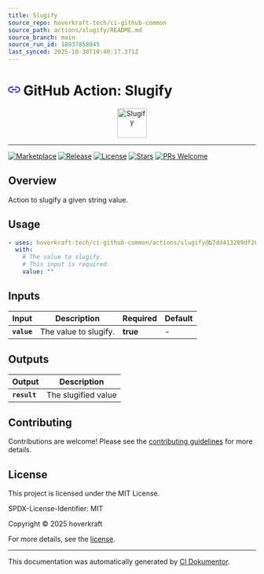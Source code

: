 ```yaml
---
title: Slugify
source_repo: hoverkraft-tech/ci-github-common
source_path: actions/slugify/README.md
source_branch: main
source_run_id: 18937858045
last_synced: 2025-10-30T10:40:17.371Z
---
```


<!-- header:start -->

# ![Icon](data:image/svg+xml;base64,PHN2ZyB4bWxucz0iaHR0cDovL3d3dy53My5vcmcvMjAwMC9zdmciIHdpZHRoPSIyNCIgaGVpZ2h0PSIyNCIgdmlld0JveD0iMCAwIDI0IDI0IiBmaWxsPSJub25lIiBzdHJva2U9ImN1cnJlbnRDb2xvciIgc3Ryb2tlLXdpZHRoPSIyIiBzdHJva2UtbGluZWNhcD0icm91bmQiIHN0cm9rZS1saW5lam9pbj0icm91bmQiIGNsYXNzPSJmZWF0aGVyIGZlYXRoZXItbGluay0yIiBjb2xvcj0iYmx1ZSI+PHBhdGggZD0iTTE1IDdoM2E1IDUgMCAwIDEgNSA1IDUgNSAwIDAgMS01IDVoLTNtLTYgMEg2YTUgNSAwIDAgMS01LTUgNSA1IDAgMCAxIDUtNWgzIj48L3BhdGg+PGxpbmUgeDE9IjgiIHkxPSIxMiIgeDI9IjE2IiB5Mj0iMTIiPjwvbGluZT48L3N2Zz4=) GitHub Action: Slugify

<div align="center">
  <img src="../../.github/logo.svg" width="60px" align="center" alt="Slugify" />
</div>

---

<!-- header:end -->

<!-- badges:start -->

[![Marketplace](https://img.shields.io/badge/Marketplace-slugify-blue?logo=github-actions)](https://github.com/marketplace/actions/slugify)
[![Release](https://img.shields.io/github/v/release/hoverkraft-tech/ci-github-common)](https://github.com/hoverkraft-tech/ci-github-common/releases)
[![License](https://img.shields.io/github/license/hoverkraft-tech/ci-github-common)](http://choosealicense.com/licenses/mit/)
[![Stars](https://img.shields.io/github/stars/hoverkraft-tech/ci-github-common?style=social)](https://img.shields.io/github/stars/hoverkraft-tech/ci-github-common?style=social)
[![PRs Welcome](https://img.shields.io/badge/PRs-welcome-brightgreen.svg)](https://github.com/hoverkraft-tech/ci-github-common/blob/main/CONTRIBUTING.md)

<!-- badges:end -->

<!-- overview:start -->

## Overview

Action to slugify a given string value.

<!-- overview:end -->

<!-- usage:start -->

## Usage

```yaml
- uses: hoverkraft-tech/ci-github-common/actions/slugify@b7dd413209df265bef8d7eb0efb117eaabc684c4 # 0.27.0
  with:
    # The value to slugify.
    # This input is required.
    value: ""
```

<!-- usage:end -->

<!-- inputs:start -->

## Inputs

| **Input**   | **Description**       | **Required** | **Default** |
| ----------- | --------------------- | ------------ | ----------- |
| **`value`** | The value to slugify. | **true**     | -           |

<!-- inputs:end -->

<!-- secrets:start -->
<!-- secrets:end -->

<!-- outputs:start -->

## Outputs

| **Output**   | **Description**     |
| ------------ | ------------------- |
| **`result`** | The slugified value |

<!-- outputs:end -->

<!-- examples:start -->
<!-- examples:end -->

<!--
// jscpd:ignore-start
-->

<!-- contributing:start -->

## Contributing

Contributions are welcome! Please see the [contributing guidelines](https://github.com/hoverkraft-tech/ci-github-common/blob/main/CONTRIBUTING.md) for more details.

<!-- contributing:end -->

<!-- security:start -->
<!-- security:end -->

<!-- license:start -->

## License

This project is licensed under the MIT License.

SPDX-License-Identifier: MIT

Copyright © 2025 hoverkraft

For more details, see the [license](http://choosealicense.com/licenses/mit/).

<!-- license:end -->

<!-- generated:start -->

---

This documentation was automatically generated by [CI Dokumentor](https://github.com/hoverkraft-tech/ci-dokumentor).

<!-- generated:end -->

<!--
// jscpd:ignore-end
-->
